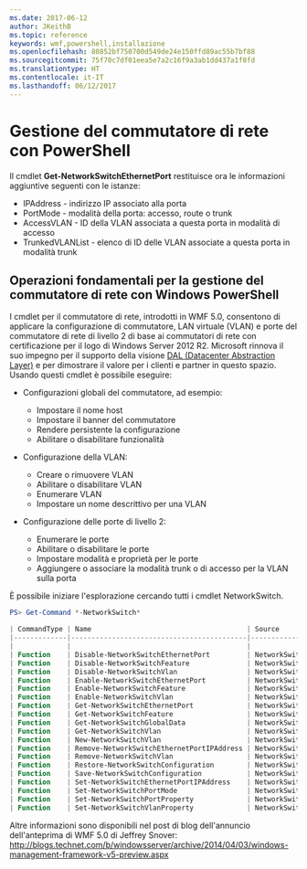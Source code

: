 ```yaml
---
ms.date: 2017-06-12
author: JKeithB
ms.topic: reference
keywords: wmf,powershell,installazione
ms.openlocfilehash: 80852bf750700d549de24e150ffd89ac55b7bf88
ms.sourcegitcommit: 75f70c7df01eea5e7a2c16f9a3ab1dd437a1f8fd
ms.translationtype: HT
ms.contentlocale: it-IT
ms.lasthandoff: 06/12/2017
---
```

<a id="network-switch-management-with-powershell" class="xliff"></a>
# Gestione del commutatore di rete con PowerShell

Il cmdlet **Get-NetworkSwitchEthernetPort** restituisce ora le informazioni aggiuntive seguenti con le istanze:

- IPAddress - indirizzo IP associato alla porta
- PortMode - modalità della porta: accesso, route o trunk
- AccessVLAN - ID della VLAN associata a questa porta in modalità di accesso
- TrunkedVLANList - elenco di ID delle VLAN associate a questa porta in modalità trunk

<a id="fundamental-network-switch-management-with-windows-powershell" class="xliff"></a>
## Operazioni fondamentali per la gestione del commutatore di rete con Windows PowerShell

I cmdlet per il commutatore di rete, introdotti in WMF 5.0, consentono di applicare la configurazione di commutatore, LAN virtuale (VLAN) e porte del commutatore di rete di livello 2 di base ai commutatori di rete con certificazione per il logo di Windows Server 2012 R2. Microsoft rinnova il suo impegno per il supporto della visione [DAL (Datacenter Abstraction Layer)](http://technet.microsoft.com/en-us/cloud/dal.aspx) e per dimostrare il valore per i clienti e partner in questo spazio. Usando questi cmdlet è possibile eseguire:

- Configurazioni globali del commutatore, ad esempio:
    - Impostare il nome host
    - Impostare il banner del commutatore
    - Rendere persistente la configurazione
    - Abilitare o disabilitare funzionalità

- Configurazione della VLAN:
    - Creare o rimuovere VLAN
    - Abilitare o disabilitare VLAN
    - Enumerare VLAN
    - Impostare un nome descrittivo per una VLAN

- Configurazione delle porte di livello 2:
    - Enumerare le porte
    - Abilitare o disabilitare le porte
    - Impostare modalità e proprietà per le porte
    - Aggiungere o associare la modalità trunk o di accesso per la VLAN sulla porta

È possibile iniziare l'esplorazione cercando tutti i cmdlet NetworkSwitch.

```powershell
PS> Get-Command *-NetworkSwitch*

| CommandType | Name                                      | Source        |
|-------------|-------------------------------------------|---------------|
|             |                                           |               |
| Function    | Disable-NetworkSwitchEthernetPort         | NetworkSwitch |
| Function    | Disable-NetworkSwitchFeature              | NetworkSwitch |
| Function    | Disable-NetworkSwitchVlan                 | NetworkSwitch |
| Function    | Enable-NetworkSwitchEthernetPort          | NetworkSwitch |
| Function    | Enable-NetworkSwitchFeature               | NetworkSwitch |
| Function    | Enable-NetworkSwitchVlan                  | NetworkSwitch |
| Function    | Get-NetworkSwitchEthernetPort             | NetworkSwitch |
| Function    | Get-NetworkSwitchFeature                  | NetworkSwitch |
| Function    | Get-NetworkSwitchGlobalData               | NetworkSwitch |
| Function    | Get-NetworkSwitchVlan                     | NetworkSwitch |
| Function    | New-NetworkSwitchVlan                     | NetworkSwitch |
| Function    | Remove-NetworkSwitchEthernetPortIPAddress | NetworkSwitch |
| Function    | Remove-NetworkSwitchVlan                  | NetworkSwitch |
| Function    | Restore-NetworkSwitchConfiguration        | NetworkSwitch |
| Function    | Save-NetworkSwitchConfiguration           | NetworkSwitch |
| Function    | Set-NetworkSwitchEthernetPortIPAddress    | NetworkSwitch |
| Function    | Set-NetworkSwitchPortMode                 | NetworkSwitch |
| Function    | Set-NetworkSwitchPortProperty             | NetworkSwitch |
| Function    | Set-NetworkSwitchVlanProperty             | NetworkSwitch |
```

Altre informazioni sono disponibili nel post di blog dell'annuncio dell'anteprima di WMF 5.0 di Jeffrey Snover: <http://blogs.technet.com/b/windowsserver/archive/2014/04/03/windows-management-framework-v5-preview.aspx>

